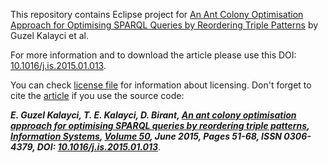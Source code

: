 This repository contains Eclipse project for [An Ant Colony Optimisation Approach for Optimising SPARQL Queries by Reordering Triple Patterns](http://dx.doi.org/10.1016/j.is.2015.01.013) by Guzel Kalayci et al.

For more information and to download the article please use this DOI: [10.1016/j.is.2015.01.013](http://dx.doi.org/10.1016/j.is.2015.01.013).

You can check [license file](LICENSE)  for information about licensing. Don't forget to cite the [article](http://dx.doi.org/10.1016/j.is.2015.01.013) if you use the source code:

**_E. Guzel Kalayci, T. E. Kalayci, D. Birant, [An ant colony optimisation approach for optimising SPARQL queries by reordering triple patterns](http://www.sciencedirect.com/science/article/pii/S030643791500023X), [Information Systems](http://www.sciencedirect.com/science/journal/03064379), [Volume 50](www.sciencedirect.com/science/journal/03064379/50/), June 2015, Pages 51-68, ISSN 0306-4379, DOI: [10.1016/j.is.2015.01.013](http://dx.doi.org/10.1016/j.is.2015.01.013)_**.

